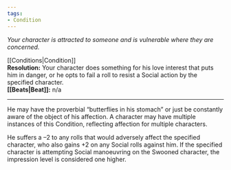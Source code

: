 ```yaml
---
tags:
- Condition
---
```


_Your character is attracted to someone and is vulnerable where they are concerned._

[[Conditions|Condition]]\
**Resolution:** Your character does something for his love interest that puts him in danger, or he opts to fail a roll to resist a Social action by the specified character.\
**[[Beats|Beat]]:** n/a

---

He may have the proverbial “butterflies in his stomach” or just be constantly aware of the object of his affection. A character may have multiple instances of this Condition, reflecting affection for multiple characters.

He suffers a –2 to any rolls that would adversely affect the specified character, who also gains +2 on any Social rolls against him. If the specified character is attempting Social manoeuvring on the Swooned character, the impression level is considered one higher.